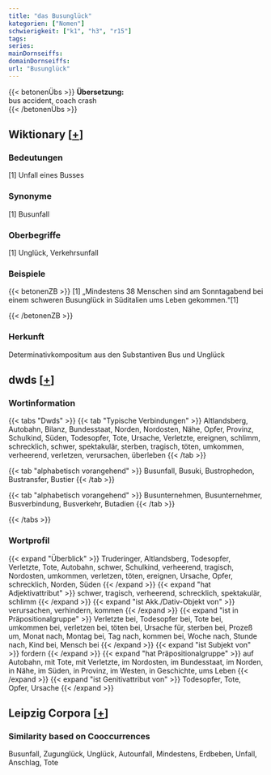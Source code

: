 ```yaml
---
title: "das Busunglück"
kategorien: ["Nomen"]
schwierigkeit: ["k1", "h3", "r15"]
tags:
series:
mainDornseiffs:
domainDornseiffs:
url: "Busunglück"
---
```


{{< betonenÜbs >}}
**Übersetzung:**  
bus accident, coach crash  
{{< /betonenÜbs >}}

## Wiktionary [[+](https://de.wiktionary.org/wiki/Busunglück)]

### Bedeutungen
[1] Unfall eines Busses  

### Synonyme
[1] Busunfall  

### Oberbegriffe
[1] Unglück, Verkehrsunfall  

### Beispiele
{{< betonenZB >}}
[1] „Mindestens 38 Menschen sind am Sonntagabend bei einem schweren Busunglück in Süditalien ums Leben gekommen.“[1]  

{{< /betonenZB >}}
### Herkunft
Determinativkompositum aus den Substantiven Bus und Unglück  



## dwds [[+](https://www.dwds.de/wb/Busunglück)]

### Wortinformation
{{< tabs "Dwds" >}}
{{< tab "Typische Verbindungen" >}}
Altlandsberg, Autobahn, Bilanz, Bundesstaat, Norden, Nordosten, Nähe, Opfer, Provinz, Schulkind, Süden, Todesopfer, Tote, Ursache, Verletzte, ereignen, schlimm, schrecklich, schwer, spektakulär, sterben, tragisch, töten, umkommen, verheerend, verletzen, verursachen, überleben
{{< /tab >}}

{{< tab "alphabetisch vorangehend" >}}
Busunfall, Busuki, Bustrophedon, Bustransfer, Bustier
{{< /tab >}}

{{< tab "alphabetisch vorangehend" >}}
Busunternehmen, Busunternehmer, Busverbindung, Busverkehr, Butadien
{{< /tab >}}

{{< /tabs >}}

### Wortprofil
{{< expand "Überblick" >}} Truderinger, Altlandsberg, Todesopfer, Verletzte, Tote, Autobahn, schwer, Schulkind, verheerend, tragisch, Nordosten, umkommen, verletzen, töten, ereignen, Ursache, Opfer, schrecklich, Norden, Süden {{< /expand >}}
{{< expand "hat Adjektivattribut" >}} schwer, tragisch, verheerend, schrecklich, spektakulär, schlimm {{< /expand >}}
{{< expand "ist Akk./Dativ-Objekt von" >}} verursachen, verhindern, kommen {{< /expand >}}
{{< expand "ist in Präpositionalgruppe" >}} Verletzte bei, Todesopfer bei, Tote bei, umkommen bei, verletzen bei, töten bei, Ursache für, sterben bei, Prozeß um, Monat nach, Montag bei, Tag nach, kommen bei, Woche nach, Stunde nach, Kind bei, Mensch bei {{< /expand >}}
{{< expand "ist Subjekt von" >}} fordern {{< /expand >}}
{{< expand "hat Präpositionalgruppe" >}} auf Autobahn, mit Tote, mit Verletzte, im Nordosten, im Bundesstaat, im Norden, in Nähe, im Süden, in Provinz, im Westen, in Geschichte, ums Leben {{< /expand >}}
{{< expand "ist Genitivattribut von" >}} Todesopfer, Tote, Opfer, Ursache {{< /expand >}}

## Leipzig Corpora [[+](https://corpora.uni-leipzig.de/en/res?word=Busunglück&corpusId=deu_newscrawl-public_2018)]


### Similarity based on Cooccurrences
Busunfall, Zugunglück, Unglück, Autounfall, Mindestens, Erdbeben, Unfall, Anschlag, Tote

